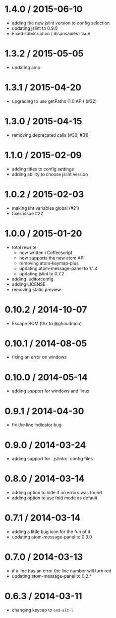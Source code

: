 
1.4.0 / 2015-06-10
==================

  * adding the new jslint version to config selection
  * updating jslint to 0.9.0
  * Fixed subscription / disposables issue

1.3.2 / 2015-05-05
==================

  * updating amp

1.3.1 / 2015-04-20
==================

  * upgrading to use getPaths (1.0 API) (#32)

1.3.0 / 2015-04-15
==================

  * removing deprecated calls (#30, #31)

1.1.0 / 2015-02-09
==================

  * adding titles to config settings
  * adding ability to choose jslint version

1.0.2 / 2015-02-03
===================

  * making lint variables global (#21)
  * fixes issue #22

1.0.0 / 2015-01-20
==================

  * total rewrite
    * now written i Coffeescript
    * now supports the new atom API
    * removing atom-keymap-plus
    * updating atom-message-panel to 1.1.4
    * updating jslint to 0.7.2
  * adding .editorconfig
  * adding LICENSE
  * removing static preview

0.10.2 / 2014-10-07
===================

  * Escape BOM (thx to @ghoudmon)

0.10.1 / 2014-08-05
==================

 * fixing an error on windows

0.10.0 / 2014-05-14
==================

 * adding support for windows and linux

0.9.1 / 2014-04-30
==================

 * fix the line indicator bug

0.9.0 / 2014-03-24
==================

 * adding support for `.jslintrc´ config files

0.8.0 / 2014-03-14
==================

 * adding option to hide if no errors was found
 * adding option to use fold mode as default

0.7.1 / 2014-03-14
==================

 * adding a little bug icon for the fun of it
 * updating atom-message-panel to 0.3.0

0.7.0 / 2014-03-13
==================

 * if a line has an error the line number will turn red
 * updating atom-message-panel to 0.2.*

0.6.3 / 2014-03-11
==================

 * changing keycap to `cmd-alt-l`
